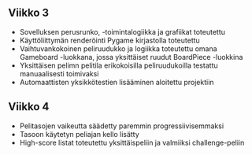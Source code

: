 ## Viikko 3

- Sovelluksen perusrunko, -toimintalogiikka ja grafiikat toteutettu
- Käyttöliittymän renderöinti Pygame kirjastolla toteutettu
- Vaihtuvankokoinen peliruudukko ja logiikka toteutettu omana Gameboard -luokkana, jossa yksittäiset ruudut BoardPiece -luokkina
- Yksittäisen pelimn pelitila erikokoisilla peliruudukoilla testattu manuaalisesti toimivaksi
- Automaattisten yksikkötestien lisääminen aloitettu projektiin

## Viikko 4

- Pelitasojen vaikeutta säädetty paremmin progressiivisemmaksi
- Tasoon käytetyn peliajan kello lisätty
- High-score listat toteutettu yksittäispeliin ja valmiiksi challenge-peliin
